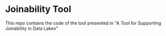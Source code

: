 # Joinability Tool

This repo contains the code of the tool presented in "A Tool for Supporting Joinability in Data Lakes"
